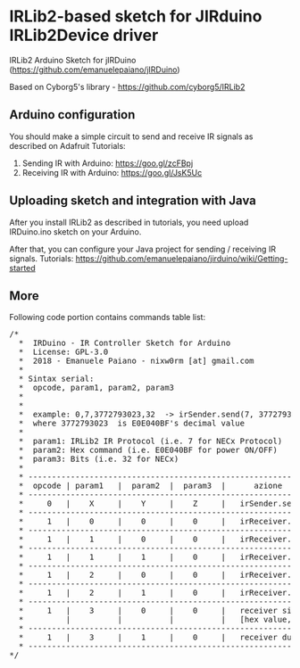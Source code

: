# IRLib2-based sketch for JIRduino IRLib2Device driver

IRLib2 Arduino Sketch for jIRDuino (https://github.com/emanuelepaiano/jIRDuino)

Based on Cyborg5's library - https://github.com/cyborg5/IRLib2

## Arduino configuration
You should make a simple circuit to send and receive IR signals as described on Adafruit Tutorials:

 1) Sending IR with Arduino: https://goo.gl/zcFBpj
 2) Receiving IR with Arduino: https://goo.gl/JsK5Uc
 
## Uploading sketch and integration with Java

After you install IRLib2 as described in tutorials, you need upload IRDuino.ino sketch on your Arduino.

After that, you can configure your Java project for sending / receiving IR signals. Tutorials: https://github.com/emanuelepaiano/jirduino/wiki/Getting-started

## More

Following code portion contains commands table list:

<pre>
/* 
  *  IRDuino - IR Controller Sketch for Arduino
  *  License: GPL-3.0
  *  2018 - Emanuele Paiano - nixw0rm [at] gmail.com
  *  
  * Sintax serial:
  *  opcode, param1, param2, param3
  *  
  *  
  *  example: 0,7,3772793023,32  -> irSender.send(7, 3772793023, 32)
  *  where 3772793023  is E0E040BF's decimal value  
  *  
  *  param1: IRLib2 IR Protocol (i.e. 7 for NECx Protocol)
  *  param2: Hex command (i.e. E0E040BF for power ON/OFF)
  *  param3: Bits (i.e. 32 for NECx)
  *  
  * ----------------------------------------------------------------------
  *  opcode | param1   |  param2  |  param3  |      azione               
  * ----------------------------------------------------------------------
  *     0   |    X     |    Y     |    Z     |   irSender.send(X, Y, Z)
  * ----------------------------------------------------------------------
  *     1   |    0     |    0     |    0     |   irReceiver.receive()
  * ----------------------------------------------------------------------
  *     1   |    1     |    0     |    0     |   irReceiver.disableIRin()
  * ----------------------------------------------------------------------
  *     1   |    1     |    1     |    0     |   irReceiver.enableIRin()
  * ----------------------------------------------------------------------
  *     1   |    2     |    0     |    0     |   irReceiver.blink13(false)
  * ----------------------------------------------------------------------
  *     1   |    2     |    1     |    0     |   irReceiver.blink13(true)
  * ----------------------------------------------------------------------
  *     1   |    3     |    0     |    0     |   receiver signal as 
  *         |          |          |          |   [hex value,protocol]
  * ----------------------------------------------------------------------
  *     1   |    3     |    1     |    0     |   receiver dumpResult()
  * ----------------------------------------------------------------------
*/
</pre>
